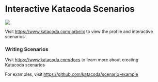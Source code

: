 # Interactive Katacoda Scenarios

[![](http://shields.katacoda.com/katacoda/jarbelix/count.svg)](https://www.katacoda.com/jarbelix "Get your profile on Katacoda.com")

Visit https://www.katacoda.com/jarbelix to view the profile and interactive scenarios

### Writing Scenarios
Visit https://www.katacoda.com/docs to learn more about creating Katacoda scenarios

For examples, visit https://github.com/katacoda/scenario-example
